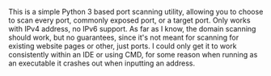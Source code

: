 This is a simple Python 3 based port scanning utility, allowing you to choose to scan every port, commonly exposed port, or a target port. Only works with IPv4 address, no IPv6 support.
As far as I know, the domain scanning should work, but no guarantees, since it's not meant for scanning for existing website pages or other, just ports.
I could only get it to work consistently within an IDE or using CMD, for some reason when running as an executable it crashes out when inputting an address.
